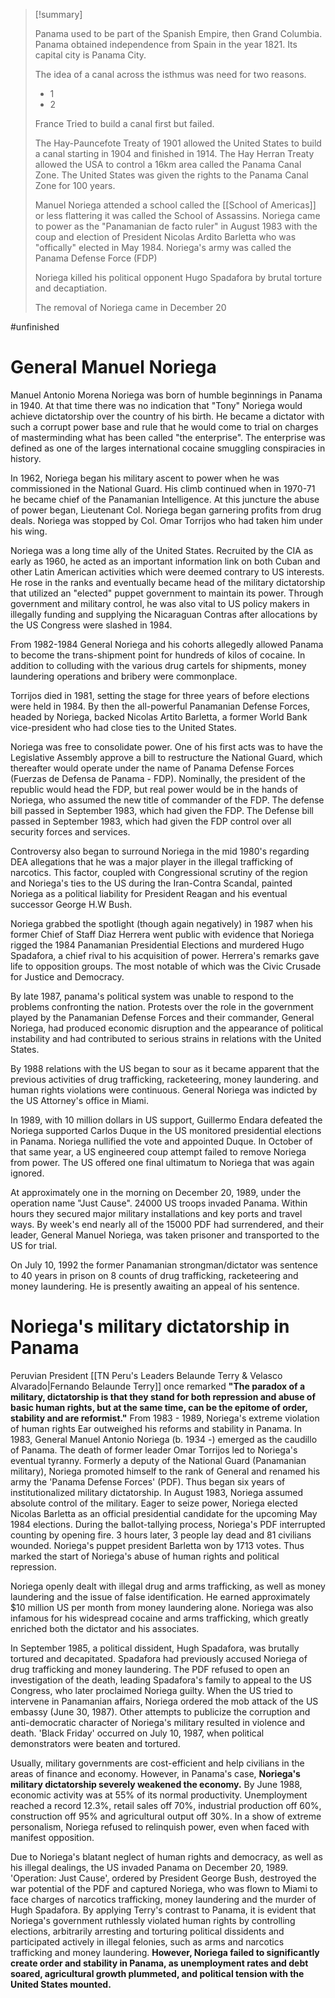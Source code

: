 >[!summary]
>
> Panama used to be part of the Spanish Empire, then Grand Columbia. Panama obtained independence from Spain in the year 1821. Its capital city is Panama City.
> 
> The idea of a canal across the isthmus was need for two reasons.
> - 1
> - 2
> 
> France Tried to build a canal first but failed.
> 
> The Hay-Pauncefote Treaty of 1901 allowed the United States to build a canal starting in 1904 and finished in 1914. The Hay Herran Treaty allowed the USA to control a 16km area called the Panama Canal Zone. The United States was given the rights to the Panama Canal Zone for 100 years.
> 
> Manuel Noriega attended a school called the [[School of Americas]] or less flattering it was called the School of Assassins. Noriega came to power as the "Panamanian de facto ruler" in August 1983 with the coup and election of President Nicolas Ardito Barletta who was "offically" elected in May 1984. Noriega's army was called the Panama Defense Force (FDP)
> 
> Noriega killed his political opponent Hugo Spadafora by brutal torture and decaptiation.
>
>The removal of Noriega came in December 20

#unfinished 
# General Manuel Noriega

Manuel Antonio Morena Noriega was born of humble beginnings in Panama in 1940. At that time there was no indication that "Tony" Noriega would achieve dictatorship over the country of his birth. He became a dictator with such a corrupt power base and rule that he would come to trial on charges of masterminding what has been called "the enterprise". The enterprise was defined as one of the larges international cocaine smuggling conspiracies in history.

In 1962, Noriega began his military ascent to power when he was commissioned in the National Guard. His climb continued when in 1970-71 he became chief of the Panamanian Intelligence. At this juncture the abuse of power began, Lieutenant Col. Noriega began garnering profits from drug deals. Noriega was stopped by Col. Omar Torrijos who had taken him under his wing.

Noriega was a long time ally of the United States. Recruited by the CIA as early as 1960, he acted as an important information link on both Cuban and other Latin American activities which were deemed contrary to US interests. He rose in the ranks and eventually became head of the military dictatorship that utilized an "elected" puppet government to maintain its power. Through government and military control, he was also vital to US policy makers in illegally funding and supplying the Nicaraguan Contras after allocations by the US Congress were slashed in 1984.

From 1982-1984 General Noriega and his cohorts allegedly allowed Panama to become the trans-shipment point for hundreds of kilos of cocaine. In addition to colluding with the various drug cartels for shipments, money laundering operations and bribery were commonplace.

Torrijos died in 1981, setting the stage for three years of before elections were held in 1984. By then the all-powerful Panamanian Defense Forces, headed by Noriega, backed Nicolas Artito Barletta, a former World Bank vice-president who had close ties to the United States.

Noriega was free to consolidate power. One of his first acts was to have the Legislative Assembly approve a bill to restructure the National Guard, which thereafter would operate under the name of Panama Defense Forces (Fuerzas de Defensa de Panama - FDP). Nominally, the president of the republic would head the FDP, but real power would be in the hands of Noriega, who assumed the new title of commander of the FDP. The defense bill passed in September 1983, which had given the FDP. The Defense bill passed in September 1983, which had given the FDP control over all security forces and services.

Controversy also began to surround Noriega in the mid 1980's regarding DEA allegations that he was a major player in the illegal trafficking of narcotics. This factor, coupled with Congressional scrutiny of the region and Noriega's ties to the US during the Iran-Contra Scandal, painted Noriega as a political liability for President Reagan and his eventual successor George H.W Bush.

Noriega grabbed the spotlight (though again negatively) in 1987 when his former Chief of Staff Diaz Herrera went public with evidence that Noriega rigged the 1984 Panamanian Presidential Elections and murdered Hugo Spadafora, a chief rival to his acquisition of power. Herrera's remarks gave life to opposition groups. The most notable of which was the Civic Crusade for Justice and Democracy.

By late 1987, panama's political system was unable to respond to the problems confronting the nation. Protests over the role in the government played by the Panamanian Defense Forces and their commander, General Noriega, had produced economic disruption and the appearance of political instability and had contributed to serious strains in relations with the United States.

By 1988 relations with the US began to sour as it became apparent that the previous activities of drug trafficking, racketeering, money laundering. and human rights violations were continuous. General Noriega was indicted by the US Attorney's office in Miami.

In 1989, with 10 million dollars in US support, Guillermo Endara defeated the Noriega supported Carlos Duque in the US monitored presidential elections in Panama. Noriega nullified the vote and appointed Duque. In October of that same year, a US engineered coup attempt failed to remove Noriega from power. The US offered one final ultimatum to Noriega that was again ignored.

At approximately one in the morning on December 20, 1989, under the operation name "Just Cause". 24000 US troops invaded Panama. Within hours they secured major military installations and key ports and travel ways. By week's end nearly all of the 15000 PDF had surrendered, and their leader, General Manuel Noriega, was taken prisoner and transported to the US for trial.

On July 10, 1992 the former Panamanian strongman/dictator was sentence to 40 years in prison on 8 counts of drug trafficking, racketeering and money laundering. He is presently awaiting an appeal of his sentence. 

# Noriega's military dictatorship in Panama

Peruvian President [[TN Peru's Leaders Belaunde Terry & Velasco Alvarado|Fernando Belaunde Terry]] once remarked **"The paradox of a military, dictatorship is that they stand for both repression and abuse of basic human rights, but at the same time, can be the epitome of order, stability and are reformist."** From 1983 - 1989, Noriega's extreme violation of human rights Ear outweighed his reforms and stability in Panama. In 1983, General Manuel Antonio Noriega (b. 1934 -) emerged as the caudillo of Panama. The death of former leader Omar Torrijos led to Noriega's eventual tyranny. Formerly a deputy of the National Guard (Panamanian military), Noriega promoted himself to the rank of General and renamed his army the 'Panama Defense Forces' (PDF). Thus began six years of institutionalized military dictatorship. In August 1983, Noriega assumed absolute control of the military. Eager to seize power, Noriega elected Nicolas Barletta as an official presidential candidate for the upcoming May 1984 elections. During the ballot-tallying process, Noriega's PDF interrupted counting by opening fire. 3 hours later, 3 people lay dead and 81 civilians wounded. Noriega's puppet president Barletta won by 1713 votes. Thus marked the start of Noriega's abuse of human rights and political repression. 

Noriega openly dealt with illegal drug and arms trafficking, as well as money laundering and the issue of false identification. He earned approximately $10 million US per month from money laundering alone. Noriega was also infamous for his widespread cocaine and arms trafficking, which greatly enriched both the dictator and his associates. 

In September 1985, a political dissident, Hugh Spadafora, was brutally tortured and decapitated. Spadafora had previously accused Noriega of drug trafficking and money laundering. The PDF refused to open an investigation of the death, leading Spadafora's family to appeal to the US Congress, who later proclaimed Noriega guilty. When the US tried to intervene in Panamanian affairs, Noriega ordered the mob attack of the US embassy (June 30, 1987). Other attempts to publicize the corruption and anti-democratic character of Noriega's military resulted in violence and death. 'Black Friday' occurred on July 10, 1987, when political demonstrators were beaten and tortured. 

Usually, military governments are cost-efficient and help civilians in the areas of finance and economy. However, in Panama's case, **Noriega's military dictatorship severely weakened the economy.** By June 1988, economic activity was at 55% of its normal productivity. Unemployment reached a record 12.3%, retail sales off 70%, industrial production off 60%, construction off 95% and agricultural output off 30%. In a show of extreme personalism, Noriega refused to relinquish power, even when faced with manifest opposition. 

Due to Noriega's blatant neglect of human rights and democracy, as well as his illegal dealings, the US invaded Panama on December 20, 1989. 'Operation: Just Cause', ordered by President George Bush, destroyed the war potential of the PDF and captured Noriega, who was flown to Miami to face charges of narcotics trafficking, money laundering and the murder of Hugh Spadafora. By applying Terry's contrast to Panama, it is evident that Noriega's government ruthlessly violated human rights by controlling elections, arbitrarily arresting and torturing political dissidents and participated actively in illegal felonies, such as arms and narcotics trafficking and money laundering. **However, Noriega failed to significantly create order and stability in Panama, as unemployment rates and debt soared, agricultural growth plummeted, and political tension with the United States mounted.** 
